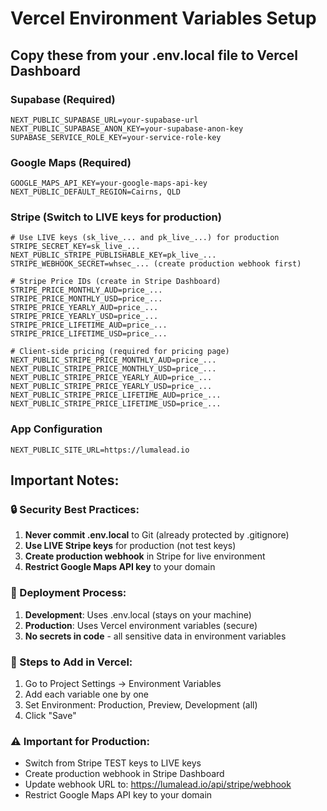 # Vercel Environment Variables Setup

## Copy these from your .env.local file to Vercel Dashboard

### Supabase (Required)
```
NEXT_PUBLIC_SUPABASE_URL=your-supabase-url
NEXT_PUBLIC_SUPABASE_ANON_KEY=your-supabase-anon-key
SUPABASE_SERVICE_ROLE_KEY=your-service-role-key
```

### Google Maps (Required)
```
GOOGLE_MAPS_API_KEY=your-google-maps-api-key
NEXT_PUBLIC_DEFAULT_REGION=Cairns, QLD
```

### Stripe (Switch to LIVE keys for production)
```
# Use LIVE keys (sk_live_... and pk_live_...) for production
STRIPE_SECRET_KEY=sk_live_...
NEXT_PUBLIC_STRIPE_PUBLISHABLE_KEY=pk_live_...
STRIPE_WEBHOOK_SECRET=whsec_... (create production webhook first)

# Stripe Price IDs (create in Stripe Dashboard)
STRIPE_PRICE_MONTHLY_AUD=price_...
STRIPE_PRICE_MONTHLY_USD=price_...
STRIPE_PRICE_YEARLY_AUD=price_...
STRIPE_PRICE_YEARLY_USD=price_...
STRIPE_PRICE_LIFETIME_AUD=price_...
STRIPE_PRICE_LIFETIME_USD=price_...

# Client-side pricing (required for pricing page)
NEXT_PUBLIC_STRIPE_PRICE_MONTHLY_AUD=price_...
NEXT_PUBLIC_STRIPE_PRICE_MONTHLY_USD=price_...
NEXT_PUBLIC_STRIPE_PRICE_YEARLY_AUD=price_...
NEXT_PUBLIC_STRIPE_PRICE_YEARLY_USD=price_...
NEXT_PUBLIC_STRIPE_PRICE_LIFETIME_AUD=price_...
NEXT_PUBLIC_STRIPE_PRICE_LIFETIME_USD=price_...
```

### App Configuration
```
NEXT_PUBLIC_SITE_URL=https://lumalead.io
```

## Important Notes:

### 🔒 Security Best Practices:
1. **Never commit .env.local** to Git (already protected by .gitignore)
2. **Use LIVE Stripe keys** for production (not test keys)
3. **Create production webhook** in Stripe for live environment
4. **Restrict Google Maps API key** to your domain

### 🚀 Deployment Process:
1. **Development**: Uses .env.local (stays on your machine)
2. **Production**: Uses Vercel environment variables (secure)
3. **No secrets in code** - all sensitive data in environment variables

### 📝 Steps to Add in Vercel:
1. Go to Project Settings → Environment Variables
2. Add each variable one by one
3. Set Environment: Production, Preview, Development (all)
4. Click "Save"

### ⚠️ Important for Production:
- Switch from Stripe TEST keys to LIVE keys
- Create production webhook in Stripe Dashboard
- Update webhook URL to: https://lumalead.io/api/stripe/webhook
- Restrict Google Maps API key to your domain

